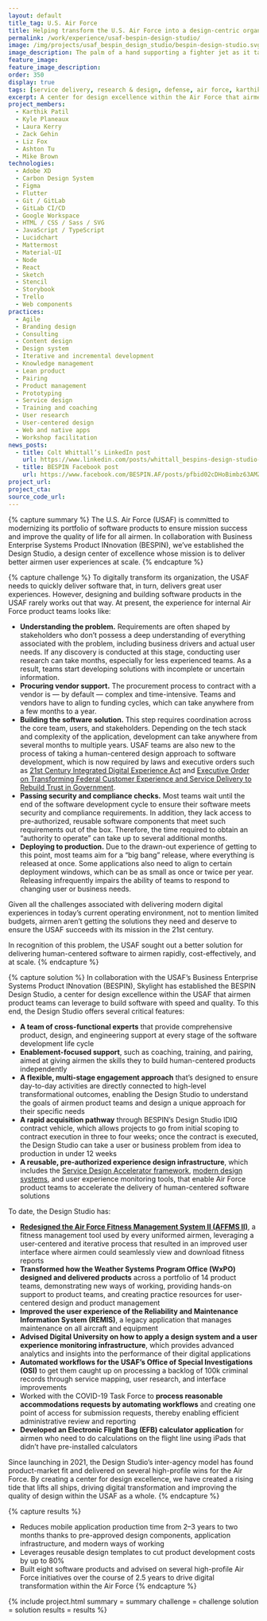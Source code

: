 ```yaml
---
layout: default
title_tag: U.S. Air Force
title: Helping transform the U.S. Air Force into a design-centric organization
permalink: /work/experience/usaf-bespin-design-studio/
image: /img/projects/usaf_bespin_design_studio/bespin-design-studio.svg
image_description: The palm of a hand supporting a fighter jet as it takes off into a blue sky.
feature_image:
feature_image_description:
order: 350
display: true
tags: [service delivery, research & design, defense, air force, karthik patil, kyle planeaux, laura kerry, zack gehin, liz fox, ashton tu, mike brown]
excerpt: A center for design excellence within the Air Force that airmen can leverage to build useful, usable, and secure software quickly and cost-effectively.
project_members:
  - Karthik Patil
  - Kyle Planeaux
  - Laura Kerry
  - Zack Gehin
  - Liz Fox
  - Ashton Tu
  - Mike Brown
technologies:
  - Adobe XD
  - Carbon Design System
  - Figma
  - Flutter
  - Git / GitLab
  - GitLab CI/CD
  - Google Workspace
  - HTML / CSS / Sass / SVG
  - JavaScript / TypeScript
  - Lucidchart
  - Mattermost
  - Material-UI
  - Node
  - React
  - Sketch
  - Stencil
  - Storybook
  - Trello
  - Web components
practices:
  - Agile 
  - Branding design
  - Consulting
  - Content design
  - Design system
  - Iterative and incremental development
  - Knowledge management
  - Lean product
  - Pairing
  - Product management
  - Prototyping
  - Service design
  - Training and coaching
  - User research
  - User-centered design
  - Web and native apps
  - Workshop facilitation
news_posts:
  - title: Colt Whittall’s LinkedIn post
    url: https://www.linkedin.com/posts/whittall_bespins-design-studio-activity-6971094854336471040-tZBP/
  - title: BESPIN Facebook post
    url: https://www.facebook.com/BESPIN.AF/posts/pfbid02cDHoBimbz63AMZopeVys67YGiT91cwfDC2QTxvq8cWKtm3sj1TZx9N7p2Xsq7F3rl
project_url:
project_cta:
source_code_url:
---
```


{% capture summary %}
The U.S. Air Force (USAF) is committed to modernizing its portfolio of software products to ensure mission success and improve the quality of life for all airmen. In collaboration with Business Enterprise Systems Product INnovation (BESPIN), we’ve established the Design Studio, a design center of excellence whose mission is to deliver better airmen user experiences at scale.
{% endcapture %}

{% capture challenge %}
To digitally transform its organization, the USAF needs to quickly deliver software that, in turn, delivers great user experiences. However, designing and building software products in the USAF rarely works out that way. At present, the experience for internal Air Force product teams looks like:
- **Understanding the problem.** Requirements are often shaped by stakeholders who don’t possess a deep understanding of everything associated with the problem, including business drivers and actual user needs. If any discovery is conducted at this stage, conducting user research can take months, especially for less experienced teams. As a result, teams start developing solutions with incomplete or uncertain information.
- **Procuring vendor support.** The procurement process to contract with a vendor is — by default — complex and time-intensive. Teams and vendors have to align to funding cycles, which can take anywhere from a few months to a year.
- **Building the software solution.** This step requires coordination across the core team, users, and stakeholders. Depending on the tech stack and complexity of the application, development can take anywhere from several months to multiple years. USAF teams are also new to the process of taking a human-centered design approach to software development, which is now required by laws and executive orders such as [21st Century Integrated Digital Experience Act](https://digital.gov/resources/21st-century-integrated-digital-experience-act/) and [Executive Order on Transforming Federal Customer Experience and Service Delivery to Rebuild Trust in Government](https://www.whitehouse.gov/briefing-room/presidential-actions/2021/12/13/executive-order-on-transforming-federal-customer-experience-and-service-delivery-to-rebuild-trust-in-government/).
- **Passing security and compliance checks.** Most teams wait until the end of the software development cycle to ensure their software meets security and compliance requirements. In addition, they lack access to pre-authorized, reusable software components that meet such requirements out of the box. Therefore, the time required to obtain an “authority to operate” can take up to several additional months.
- **Deploying to production.** Due to the drawn-out experience of getting to this point, most teams aim for a “big bang” release, where everything is released at once. Some applications also need to align to certain deployment windows, which can be as small as once or twice per year. Releasing infrequently impairs the ability of teams to respond to changing user or business needs.

Given all the challenges associated with delivering modern digital experiences in today’s current operating environment, not to mention limited budgets, airmen aren’t getting the solutions they need and deserve to ensure the USAF succeeds with its mission in the 21st century.

In recognition of this problem, the USAF sought out a better solution for delivering human-centered software to airmen rapidly, cost-effectively, and at scale.
{% endcapture %}

{% capture solution %}
In collaboration with the USAF’s Business Enterprise Systems Product INnovation (BESPIN), Skylight has established the BESPIN Design Studio, a center for design excellence within the USAF that airmen product teams can leverage to build software with speed and quality. To this end, the Design Studio offers several critical features:
- **A team of cross-functional experts** that provide comprehensive product, design, and engineering support at every stage of the software development life cycle
- **Enablement-focused support**, such as coaching, training, and pairing, aimed at giving airmen the skills they to build human-centered products independently
- **A flexible, multi-stage engagement approach** that’s designed to ensure day-to-day activities are directly connected to high-level transformational outcomes, enabling the Design Studio to understand the goals of airmen product teams and design a unique approach for their specific needs 
- **A rapid acquisition pathway** through BESPIN’s Design Studio IDIQ contract vehicle, which allows projects to go from initial scoping to contract execution in three to four weeks; once the contract is executed, the Design Studio can take a user or business problem from idea to production in under 12 weeks
- **A reusable, pre-authorized experience design infrastructure**, which includes the [Service Design Accelerator framework](https://skylight.digital/work/experience/usaf-service-design-capacity-building/), [modern design systems](https://skylight.digital/work/experience/usaf-bespin-design-system/), and user experience monitoring tools, that enable Air Force product teams to accelerate the delivery of human-centered software solutions

To date, the Design Studio has:
- **[Redesigned the Air Force Fitness Management System II (AFFMS II)](https://skylight.digital/work/experience/air-force-fitness-management-system/)**, a fitness management tool used by every uniformed airmen, leveraging a user-centered and iterative process that resulted in an improved user interface where airmen could seamlessly view and download fitness reports
- **Transformed how the Weather Systems Program Office (WxPO) designed and delivered products** across a portfolio of 14 product teams, demonstrating new ways of working, providing hands-on support to product teams, and creating practice resources for user-centered design and product management 
- **Improved the user experience of the Reliability and Maintenance Information System (REMIS)**, a legacy application that manages maintenance on all aircraft and equipment
- **Advised Digital University on how to apply a design system and a user experience monitoring infrastructure**, which provides advanced analytics and insights into the performance of their digital applications
- **Automated workflows for the USAF’s Office of Special Investigations (OSI)** to get them caught up on processing a backlog of 100k criminal records through service mapping, user research, and interface improvements
- Worked with the COVID-19 Task Force to **process reasonable accommodations requests by automating workflows** and creating one point of access for submission requests, thereby enabling efficient administrative review and reporting
- **Developed an Electronic Flight Bag (EFB) calculator application** for airmen who need to do calculations on the flight line using iPads that didn’t have pre-installed calculators

Since launching in 2021, the Design Studio’s inter-agency model has found product-market fit and delivered on several high-profile wins for the Air Force. By creating a center for design excellence, we have created a rising tide that lifts all ships, driving digital transformation and improving the quality of design within the USAF as a whole.
{% endcapture %}

{% capture results %}
- Reduces mobile application production time from 2–3 years to two months thanks to pre-approved design components, application infrastructure, and modern ways of working
- Leverages reusable design templates to cut product development costs by up to 80%
- Built eight software products and advised on several high-profile Air Force initiatives over the course of 2.5 years to drive digital transformation within the Air Force
{% endcapture %}

{% include project.html
  summary = summary
  challenge = challenge
  solution = solution
  results = results
%}
